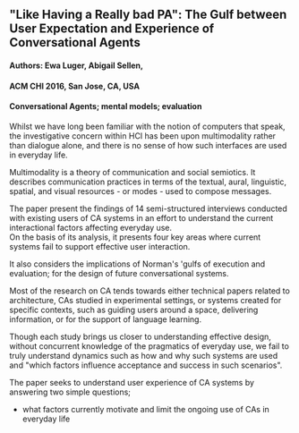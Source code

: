 ## "Like Having a Really bad PA": The Gulf between User Expectation and Experience of Conversational Agents

#### Authors: Ewa Luger, Abigail Sellen,
#### ACM CHI 2016, San Jose, CA, USA
#### Conversational Agents; mental models; evaluation


Whilst we have long been familiar with the notion of computers that speak, 
the investigative concern within HCI has been upon multimodality rather than dialogue alone, 
and there is no sense of how such interfaces are used in everyday life.

Multimodality is a theory of communication and social semiotics. It describes communication practices in terms of 
the textual, aural, linguistic, spatial, and visual resources - or modes - used to compose messages.

The paper present the findings of 14 semi-structured interviews conducted with existing users of CA systems 
in an effort to understand the current interactional factors affecting everyday use.  
On the basis of its analysis, it presents four key areas where current systems fail to support effective user interaction.

It also considers the implications of Norman's 'gulfs of execution and evaluation;
for the design of future conversational systems.

Most of the research on CA tends towards either technical papers related to architecture, 
CAs studied in experimental settings, 
or systems created for specific contexts, such as guiding users around a space,
delivering information, 
or for the support of language learning.

Though each study brings us closer to understanding effective design, without concurrent knowledge of the pragmatics of everyday use, 
we fail to truly understand dynamics such as how and why such systems are used and 
"which factors influence acceptance and success in such scenarios".

The paper seeks to understand user experience of CA systems by answering two simple questions; 

- what factors currently motivate and limit the ongoing use of CAs in everyday life


